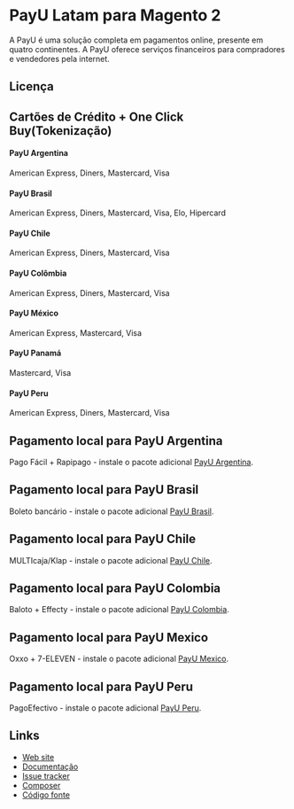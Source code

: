 # PayU Latam para Magento 2

A PayU é uma solução completa em pagamentos online, presente em quatro continentes. A PayU oferece serviços financeiros para compradores e vendedores pela internet.

## Licença

## Cartões de Crédito + One Click Buy(Tokenização)

#### PayU Argentina
American Express, Diners, Mastercard, Visa

#### PayU Brasil
American Express, Diners, Mastercard, Visa, Elo, Hipercard

#### PayU Chile
American Express, Diners, Mastercard, Visa

#### PayU Colômbia
American Express, Diners, Mastercard, Visa

#### PayU México
American Express, Mastercard, Visa

#### PayU Panamá
Mastercard, Visa

#### PayU Peru
American Express, Diners, Mastercard, Visa

## Pagamento local para PayU Argentina
Pago Fácil + Rapipago - instale o pacote adicional [PayU Argentina](https://github.com/eloom/module-payu-ar).

## Pagamento local para PayU Brasil
Boleto bancário - instale o pacote adicional [PayU Brasil](https://github.com/eloom/module-payu-br).

## Pagamento local para PayU Chile
MULTIcaja/Klap - instale o pacote adicional [PayU Chile](https://github.com/eloom/module-payu-cl).

## Pagamento local para PayU Colombia
Baloto + Effecty - instale o pacote adicional [PayU Colombia](https://github.com/eloom/module-payu-co).

## Pagamento local para PayU Mexico
Oxxo + 7-ELEVEN - instale o pacote adicional [PayU Mexico](https://github.com/eloom/module-payu-mx).

## Pagamento local para PayU Peru
PagoEfectivo - instale o pacote adicional [PayU Peru](https://github.com/eloom/module-payu-pe).

## Links

* [Web site](https://eloom.tech/payu-latam)
* [Documentação](https://docs.eloom.tech/payu-latam)
* [Issue tracker](https://github.com/eloom/module-payu/issues)
* [Composer](https://app.repman.io/organization/eloom/package/6ffeb10a-d231-4305-8ab7-ad4aea8d4ae3/details)
* [Código fonte](https://github.com/eloom/module-payu)